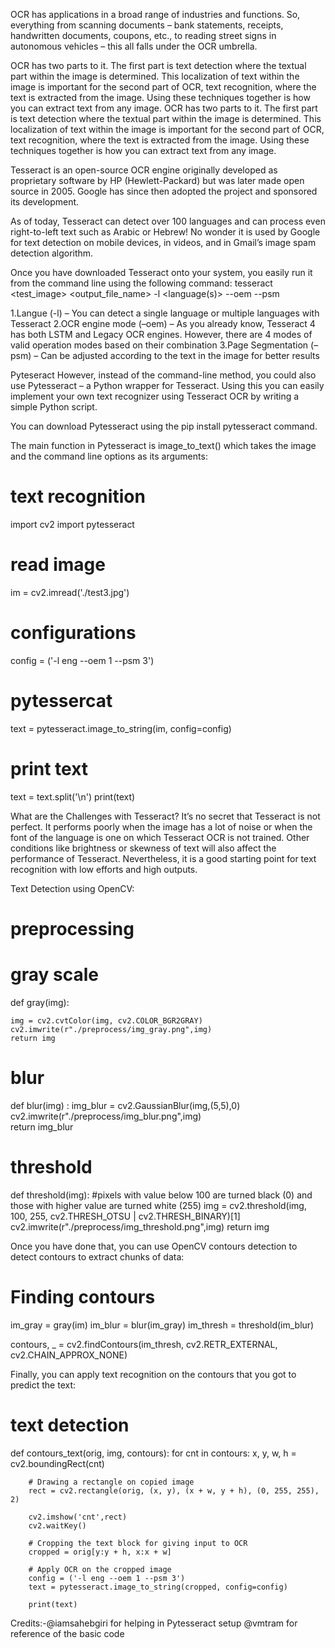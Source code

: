 OCR has applications in a broad range of industries and functions. 
So, everything from scanning documents – bank statements, receipts,
handwritten documents, coupons, etc.,  to reading street signs in autonomous vehicles
– this all falls under the OCR umbrella.

OCR has two parts to it. 
The first part is text detection where the textual part within the image is determined. 
This localization of text within the image is important for the second part of OCR, 
text recognition, where the text is extracted from the image. 
Using these techniques together is how you can extract text from any image.
OCR has two parts to it.
The first part is text detection where the textual part within the image is determined.
This localization of text within the image is important for the second part of OCR, 
text recognition, where the text is extracted from the image. 
Using these techniques together is how you can extract text from any image.

Tesseract is an open-source OCR engine originally
developed as proprietary software by HP (Hewlett-Packard) but was later made open source in 2005. 
Google has since then adopted the project and sponsored its development.

As of today, Tesseract can detect over 100 languages and can process 
even right-to-left text such as Arabic or Hebrew! 
No wonder it is used by Google for text detection on mobile devices, 
in videos, and in Gmail’s image spam detection algorithm.

Once you have downloaded Tesseract onto your system, you easily run it from the command line using the following command:
tesseract <test_image> <output_file_name> -l <language(s)> --oem <mode> --psm <mode>

1.Langue (-l) – You can detect a single language or multiple languages with Tesseract
2.OCR engine mode (–oem) – As you already know, Tesseract 4 has both LSTM and Legacy OCR engines. 
However, there are 4 modes of valid operation modes based on their combination
3.Page Segmentation (–psm) – Can be adjusted according to the text in the image for better results

Pyteseract
However, instead of the command-line method, you could also use Pytesseract – a Python wrapper for Tesseract. 
Using this you can easily implement your own text recognizer using Tesseract OCR by writing a simple Python script.

You can download Pytesseract using the pip install pytesseract command.

The main function in Pytesseract is image_to_text() which takes the image 
and the command line options as its arguments:

# text recognition
import cv2
import pytesseract
# read image
im = cv2.imread('./test3.jpg')
# configurations
config = ('-l eng --oem 1 --psm 3')
# pytessercat
text = pytesseract.image_to_string(im, config=config)
# print text
text = text.split('\n')
print(text)



What are the Challenges with Tesseract?
It’s no secret that Tesseract is not perfect. 
It performs poorly when the image has a lot of noise or when the font of the 
language is one on which Tesseract OCR is not trained. 
Other conditions like brightness or skewness of text will also affect the performance of Tesseract. 
Nevertheless, it is a good starting point for text recognition with low efforts and high outputs.

Text Detection using OpenCV:
# preprocessing
# gray scale
def gray(img):
    
    img = cv2.cvtColor(img, cv2.COLOR_BGR2GRAY)
    cv2.imwrite(r"./preprocess/img_gray.png",img)
    return img

# blur
def blur(img) :
    img_blur = cv2.GaussianBlur(img,(5,5),0)
    cv2.imwrite(r"./preprocess/img_blur.png",img)    
    return img_blur

# threshold
def threshold(img):
    #pixels with value below 100 are turned black (0) and those with higher value are turned white (255)
    img = cv2.threshold(img, 100, 255, cv2.THRESH_OTSU | cv2.THRESH_BINARY)[1]    
    cv2.imwrite(r"./preprocess/img_threshold.png",img)
    return img

Once you have done that, you can use OpenCV contours detection to detect contours
to extract chunks of data:
# Finding contours 
im_gray = gray(im)
im_blur = blur(im_gray)
im_thresh = threshold(im_blur)

contours, _ = cv2.findContours(im_thresh, cv2.RETR_EXTERNAL, cv2.CHAIN_APPROX_NONE)

Finally, you can apply text recognition on the contours that you got to predict the text:
# text detection
def contours_text(orig, img, contours):
    for cnt in contours: 
        x, y, w, h = cv2.boundingRect(cnt) 

        # Drawing a rectangle on copied image 
        rect = cv2.rectangle(orig, (x, y), (x + w, y + h), (0, 255, 255), 2) 
        
        cv2.imshow('cnt',rect)
        cv2.waitKey()

        # Cropping the text block for giving input to OCR 
        cropped = orig[y:y + h, x:x + w] 

        # Apply OCR on the cropped image 
        config = ('-l eng --oem 1 --psm 3')
        text = pytesseract.image_to_string(cropped, config=config) 

        print(text)
    
Credits:-@iamsahebgiri for helping in Pytesseract setup
         @vmtram for reference of the basic code
